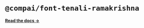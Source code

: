 # `@compai/font-tenali-ramakrishna`

[**Read the docs &rarr;**](https://components.ai/docs/typefaces/tenali-ramakrishna)

